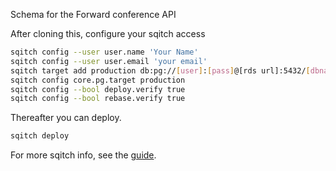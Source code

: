 Schema for the Forward conference API

After cloning this, configure your sqitch access

```sh
sqitch config --user user.name 'Your Name'
sqitch config --user user.email 'your email'
sqitch target add production db:pg://[user]:[pass]@[rds url]:5432/[dbname]
sqitch config core.pg.target production
sqitch config --bool deploy.verify true
sqitch config --bool rebase.verify true
```

Thereafter you can deploy.

```sh
sqitch deploy
```

For more sqitch info, see the
[guide](https://github.com/theory/sqitch/blob/master/lib/sqitchtutorial.pod).

